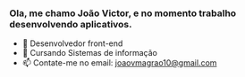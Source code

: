 ### Ola, me chamo João Victor, e no momento trabalho desenvolvendo aplicativos.



- 🔭 Desenvolvedor front-end 
- 🌱 Cursando Sistemas de informação
- 📫 Contate-me no email: joaovmagrao10@gmail.com

